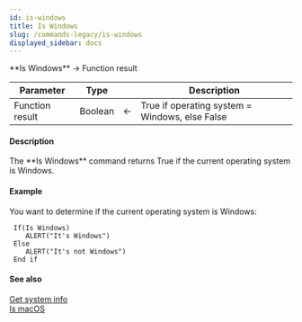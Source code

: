 ```yaml
---
id: is-windows
title: Is Windows
slug: /commands-legacy/is-windows
displayed_sidebar: docs
---
```


<!--REF #_command_.Is Windows.Syntax-->**Is Windows** -> Function result<!-- END REF-->
<!--REF #_command_.Is Windows.Params-->
| Parameter | Type |  | Description |
| --- | --- | --- | --- |
| Function result | Boolean | &larr; | True if operating system = Windows, else False |

<!-- END REF-->

#### Description 

<!--REF #_command_.Is Windows.Summary-->The **Is Windows** command returns True if the current operating system is Windows.<!-- END REF-->

#### Example 

You want to determine if the current operating system is Windows:

```4d
 If(Is Windows)
    ALERT("It's Windows")
 Else
    ALERT("It's not Windows")
 End if
```

#### See also 

[Get system info](get-system-info.md)  
[Is macOS](is-macos.md)  